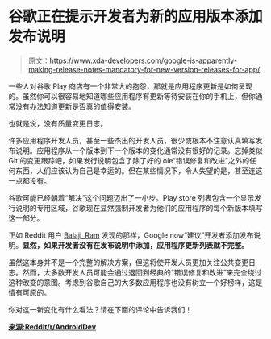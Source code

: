 # 谷歌正在提示开发者为新的应用版本添加发布说明

> 原文：<https://www.xda-developers.com/google-is-apparently-making-release-notes-mandatory-for-new-version-releases-for-app/>

一些人对谷歌 Play 商店有一个非常大的抱怨，那就是应用程序更新是如何呈现的。虽然你可以很容易地知道哪些应用程序有更新等待安装在你的手机上，但你通常没有办法知道更新是否真的值得安装。

也就是说，没有质量变更日志。

许多应用程序开发人员，甚至一些杰出的开发人员，很少或根本不注意认真填写发布说明。应用程序从一个版本到下一个版本的变化通常没有很好的记录。忘掉类似 Git 的变更跟踪吧，如果发行说明包含了除了好的 ole“错误修复和改进”之外的任何东西，人们应该认为自己是幸运的。但在某些情况下，令人失望的是，甚至连这一点都没有。

谷歌可能已经朝着“解决”这个问题迈出了一小步。Play store 列表包含一个显示发行说明的专用区域，谷歌现在显然强制开发者为他们的应用程序的每个新版本填写这一部分。

正如 Reddit 用户 [Balaji_Ram](https://www.reddit.com/user/Balaji_Ram) 发现的那样，Google now“建议”开发者添加发布说明。**显然，如果开发者没有在发布说明中添加，应用程序更新列表就不完整。**

虽然这本身并不是一个完整的解决方案，但这将使开发人员更加关注公共变更日志。然而，大多数开发人员可能会通过退回到经典的“错误修复和改进”来完全绕过这种改变的意图。考虑到谷歌自己的大多数应用程序也没有树立一个好榜样，这是情有可原的。

你对这一新变化有什么看法？请在下面的评论中告诉我们！

[**来源:Reddit/r/AndroidDev**](https://www.reddit.com/r/androiddev/comments/635cx7/google_is_making_release_notes_compulsory_for/)